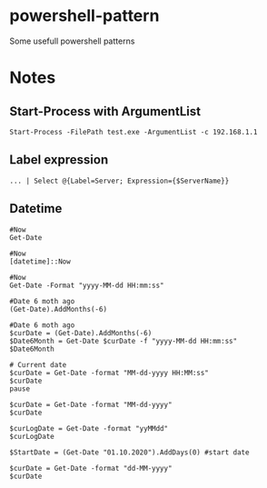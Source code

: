 # powershell-pattern
Some usefull powershell patterns

# Notes
## Start-Process with ArgumentList
```
Start-Process -FilePath test.exe -ArgumentList -c 192.168.1.1
```

## Label expression
```
... | Select @{Label=Server; Expression={$ServerName}}
```

## Datetime
```
#Now
Get-Date

#Now
[datetime]::Now

#Now
Get-Date -Format "yyyy-MM-dd HH:mm:ss"

#Date 6 moth ago
(Get-Date).AddMonths(-6)

#Date 6 moth ago
$curDate = (Get-Date).AddMonths(-6)
$Date6Month = Get-Date $curDate -f "yyyy-MM-dd HH:mm:ss"
$Date6Month

# Current date
$curDate = Get-Date -format "MM-dd-yyyy HH:MM:ss"
$curDate 
pause

$curDate = Get-Date -format "MM-dd-yyyy"
$curDate 

$curLogDate = Get-Date -format "yyMMdd"
$curLogDate

$StartDate = (Get-Date "01.10.2020").AddDays(0) #start date

$curDate = Get-Date -format "dd-MM-yyyy"
$curDate 
```
